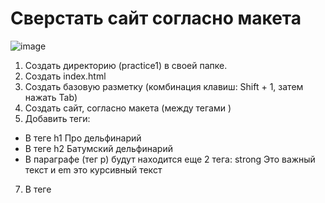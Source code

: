 # Сверстать сайт согласно макета
![image](https://user-images.githubusercontent.com/113675674/197479222-77dba378-6869-4b9e-9e88-5f0732c772bd.png)

1. Создать директорию (practice1) в своей папке.
2. Создать index.html
3. Создать базовую разметку (комбинация клавиш: Shift + 1, затем нажать Tab)
4. Создать сайт, согласно макета (между тегами <body> </body>)
5. Добавить теги:  
-  В теге h1 Про дельфинарий  
-  В теге h2 Батумский дельфинарий  
-  В параграфе (тег р) будут находится еще 2 тега: strong Это важный текст  и em это курсивный текст  
7. В теге <title> изменить название сайта: "Батумский дельфинарий"
8. В src картинки (тег img) можно вставить следующий адрес https://georgiantravelguide.com/storage/files/batumis-delfinariumi-batumi-dolphinarium-batumskiy-delfinariy-delfiny-1.jpg
9. После картинки идут 2 параграфа (тег р) с текстом Lorem внутри
10. Вставить ссылку (тег а) с текстом "Батумский дельфинарий"
